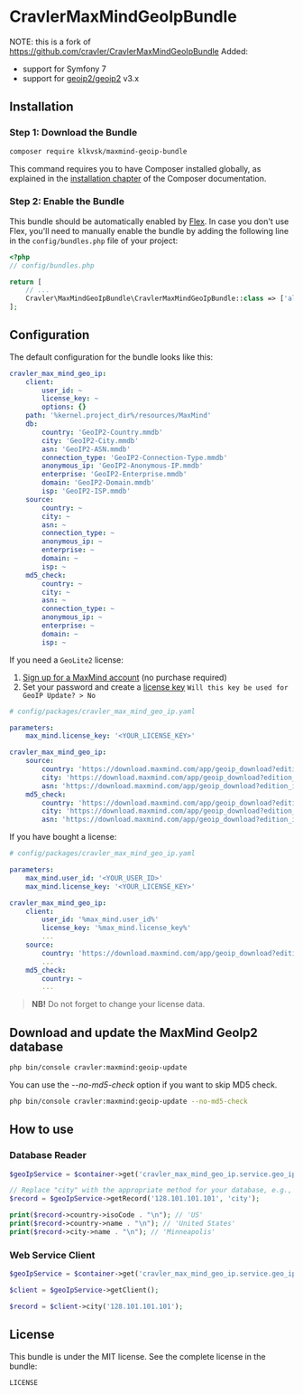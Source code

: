 # CravlerMaxMindGeoIpBundle

NOTE: this is a fork of https://github.com/cravler/CravlerMaxMindGeoIpBundle
Added:
- support for Symfony 7
- support for [geoip2/geoip2](https://packagist.org/packages/geoip2/geoip2) v3.x

## Installation

### Step 1: Download the Bundle

``` bash
composer require klkvsk/maxmind-geoip-bundle
```

This command requires you to have Composer installed globally, as explained
in the [installation chapter](https://getcomposer.org/doc/00-intro.md) of the Composer documentation.

### Step 2: Enable the Bundle

This bundle should be automatically enabled by [Flex](https://symfony.com/doc/current/setup/flex.html).
In case you don't use Flex, you'll need to manually enable the bundle by
adding the following line in the `config/bundles.php` file of your project:

``` php
<?php
// config/bundles.php

return [
    // ...
    Cravler\MaxMindGeoIpBundle\CravlerMaxMindGeoIpBundle::class => ['all' => true],
];
```

## Configuration

The default configuration for the bundle looks like this:

``` yaml
cravler_max_mind_geo_ip:
    client:
        user_id: ~
        license_key: ~
        options: {}
    path: '%kernel.project_dir%/resources/MaxMind'
    db:
        country: 'GeoIP2-Country.mmdb'
        city: 'GeoIP2-City.mmdb'
        asn: 'GeoIP2-ASN.mmdb'
        connection_type: 'GeoIP2-Connection-Type.mmdb'
        anonymous_ip: 'GeoIP2-Anonymous-IP.mmdb'
        enterprise: 'GeoIP2-Enterprise.mmdb'
        domain: 'GeoIP2-Domain.mmdb'
        isp: 'GeoIP2-ISP.mmdb'
    source:
        country: ~
        city: ~
        asn: ~
        connection_type: ~
        anonymous_ip: ~
        enterprise: ~
        domain: ~
        isp: ~
    md5_check:
        country: ~
        city: ~
        asn: ~
        connection_type: ~
        anonymous_ip: ~
        enterprise: ~
        domain: ~
        isp: ~
```

If you need a `GeoLite2` license:

1. [Sign up for a MaxMind account](https://www.maxmind.com/en/geolite2/signup) (no purchase required)
2. Set your password and create a [license key](https://www.maxmind.com/en/accounts/current/license-key)
    `Will this key be used for GeoIP Update? > No`

```yaml
# config/packages/cravler_max_mind_geo_ip.yaml

parameters:
    max_mind.license_key: '<YOUR_LICENSE_KEY>'

cravler_max_mind_geo_ip:
    source:
        country: 'https://download.maxmind.com/app/geoip_download?edition_id=GeoLite2-Country&suffix=tar.gz&license_key=%max_mind.license_key%'
        city: 'https://download.maxmind.com/app/geoip_download?edition_id=GeoLite2-City&suffix=tar.gz&license_key=%max_mind.license_key%'
        asn: 'https://download.maxmind.com/app/geoip_download?edition_id=GeoLite2-ASN&suffix=tar.gz&license_key=%max_mind.license_key%'
    md5_check:
        country: 'https://download.maxmind.com/app/geoip_download?edition_id=GeoLite2-Country&suffix=tar.gz.md5&license_key=%max_mind.license_key%'
        city: 'https://download.maxmind.com/app/geoip_download?edition_id=GeoLite2-City&suffix=tar.gz.md5&license_key=%max_mind.license_key%'
        asn: 'https://download.maxmind.com/app/geoip_download?edition_id=GeoLite2-ASN&suffix=tar.gz.md5&license_key=%max_mind.license_key%'
```

If you have bought a license:

``` yaml
# config/packages/cravler_max_mind_geo_ip.yaml

parameters:
    max_mind.user_id: '<YOUR_USER_ID>'
    max_mind.license_key: '<YOUR_LICENSE_KEY>'

cravler_max_mind_geo_ip:
    client:
        user_id: '%max_mind.user_id%'
        license_key: '%max_mind.license_key%'
        ...
    source:
        country: 'https://download.maxmind.com/app/geoip_download?edition_id=GeoIP2-Country&suffix=tar.gz&license_key=%max_mind.license_key%'
        ...
    md5_check:
        country: ~
        ...
```

> **NB!** Do not forget to change your license data.

## Download and update the MaxMind GeoIp2 database

``` bash
php bin/console cravler:maxmind:geoip-update
```

You can use the *--no-md5-check* option if you want to skip MD5 check.

``` bash
php bin/console cravler:maxmind:geoip-update --no-md5-check
```

## How to use

### Database Reader

``` php
$geoIpService = $container->get('cravler_max_mind_geo_ip.service.geo_ip_service');

// Replace "city" with the appropriate method for your database, e.g., "country".
$record = $geoIpService->getRecord('128.101.101.101', 'city');

print($record->country->isoCode . "\n"); // 'US'
print($record->country->name . "\n"); // 'United States'
print($record->city->name . "\n"); // 'Minneapolis'
```

### Web Service Client

``` php
$geoIpService = $container->get('cravler_max_mind_geo_ip.service.geo_ip_service');

$client = $geoIpService->getClient();

$record = $client->city('128.101.101.101');
```

## License

This bundle is under the MIT license. See the complete license in the bundle:

```
LICENSE
```
